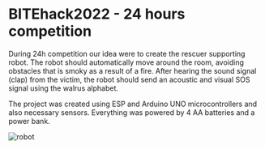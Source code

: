 # BITEhack2022 - 24 hours competition

During 24h competition our idea were to create the rescuer supporting robot. 
The robot should automatically move around the room, avoiding obstacles that is smoky as a result of a fire. 
After hearing the sound signal (clap) from the victim, the robot should send an acoustic and visual SOS signal using the walrus alphabet.

The project was created using ESP and Arduino UNO microcontrollers and also necessary sensors. Everything was powered by 4 AA batteries and a power bank.

![robot](https://user-images.githubusercontent.com/71228831/160998766-140cd33b-b721-4827-8f8b-e96775ce0ae5.jpg)
